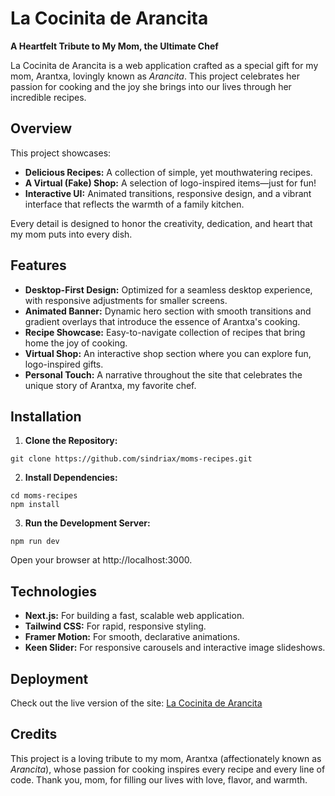 # La Cocinita de Arancita

**A Heartfelt Tribute to My Mom, the Ultimate Chef**

La Cocinita de Arancita is a web application crafted as a special gift for my mom, Arantxa, lovingly known as *Arancita*. This project celebrates her passion for cooking and the joy she brings into our lives through her incredible recipes.

## Overview

This project showcases:
- **Delicious Recipes:** A collection of simple, yet mouthwatering recipes.
- **A Virtual (Fake) Shop:** A selection of logo-inspired items—just for fun!
- **Interactive UI:** Animated transitions, responsive design, and a vibrant interface that reflects the warmth of a family kitchen.

Every detail is designed to honor the creativity, dedication, and heart that my mom puts into every dish.

## Features

- **Desktop-First Design:** Optimized for a seamless desktop experience, with responsive adjustments for smaller screens.
- **Animated Banner:** Dynamic hero section with smooth transitions and gradient overlays that introduce the essence of Arantxa's cooking.
- **Recipe Showcase:** Easy-to-navigate collection of recipes that bring home the joy of cooking.
- **Virtual Shop:** An interactive shop section where you can explore fun, logo-inspired gifts.
- **Personal Touch:** A narrative throughout the site that celebrates the unique story of Arantxa, my favorite chef.


## Installation

1. **Clone the Repository:**

````
git clone https://github.com/sindriax/moms-recipes.git
`````
2.	**Install Dependencies:**

```
cd moms-recipes
npm install
```

3.	**Run the Development Server:**
```
npm run dev
```
Open your browser at http://localhost:3000.

## Technologies

- **Next.js:** For building a fast, scalable web application.
- **Tailwind CSS:** For rapid, responsive styling.
- **Framer Motion:** For smooth, declarative animations.
- **Keen Slider:** For responsive carousels and interactive image slideshows.

## Deployment

Check out the live version of the site: [La Cocinita de Arancita](https://cocinita-arancita.vercel.app/)

## Credits

This project is a loving tribute to my mom, Arantxa (affectionately known as *Arancita*), whose passion for cooking inspires every recipe and every line of code. Thank you, mom, for filling our lives with love, flavor, and warmth.

